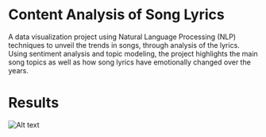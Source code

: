 # Content Analysis of Song Lyrics
A data visualization project using Natural Language Processing (NLP) techniques to unveil the trends in songs, through analysis of the lyrics. Using sentiment analysis and topic modeling, the project highlights the main song topics as well as how song lyrics have emotionally changed over the years.

# Results

![Alt text](./lyrics_analyzer/plots_readme/TopicTrends.png "Topic evolution")

